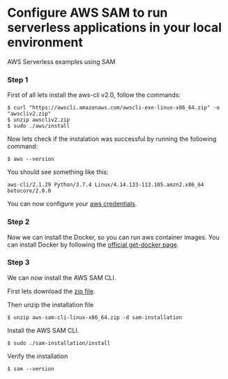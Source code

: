 # Configure AWS SAM to run serverless applications in your local environment 
AWS Serverless examples using SAM

### Step 1
First of all lets install the aws-cli v2.0, follow the commands:

```
$ curl "https://awscli.amazonaws.com/awscli-exe-linux-x86_64.zip" -o "awscliv2.zip"
$ unzip awscliv2.zip
$ sudo ./aws/install
```

Now lets check if the instalation was successful by running the following command:

```
$ aws --version
```
You should see something like this:

```
aws-cli/2.1.29 Python/3.7.4 Linux/4.14.133-113.105.amzn2.x86_64 botocore/2.0.0
```

You can now configure your [aws credentials](https://docs.aws.amazon.com/serverless-application-model/latest/developerguide/serverless-getting-started-set-up-credentials.html).


### Step 2

Now we can install the Docker, so you can run aws container images. You can install Docker by following the [official get-docker page](https://docs.docker.com/get-docker/).

### Step 3

We can now install the AWS SAM CLI.

First lets download the [zip file](https://github.com/aws/aws-sam-cli/releases/latest/download/aws-sam-cli-linux-x86_64.zip).

Then unzip the installation file
```
$ unzip aws-sam-cli-linux-x86_64.zip -d sam-installation
```
Install the AWS SAM CLI.
```
$ sudo ./sam-installation/install
```
Verify the installation
```
$ sam --version
```
